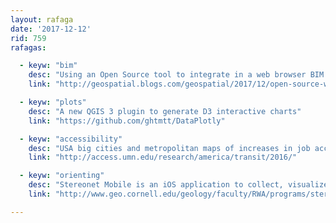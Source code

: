 ```yaml
---
layout: rafaga
date: '2017-12-12'
rid: 759
rafagas:

  - keyw: "bim"
    desc: "Using an Open Source tool to integrate in a web browser BIM data and a 3D geospatial model"
    link: "http://geospatial.blogs.com/geospatial/2017/12/open-source-web-based-platform-for-integrating-bim-and-geospatial.html"

  - keyw: "plots"
    desc: "A new QGIS 3 plugin to generate D3 interactive charts"
    link: "https://github.com/ghtmtt/DataPlotly"

  - keyw: "accessibility"
    desc: "USA big cities and metropolitan maps of increases in job accessibility by transit "
    link: "http://access.umn.edu/research/america/transit/2016/"

  - keyw: "orienting"
    desc: "Stereonet Mobile is an iOS application to collect, visualize and analyze geologic orientation data"
    link: "http://www.geo.cornell.edu/geology/faculty/RWA/programs/stereonet-mobile.html"

---
```


